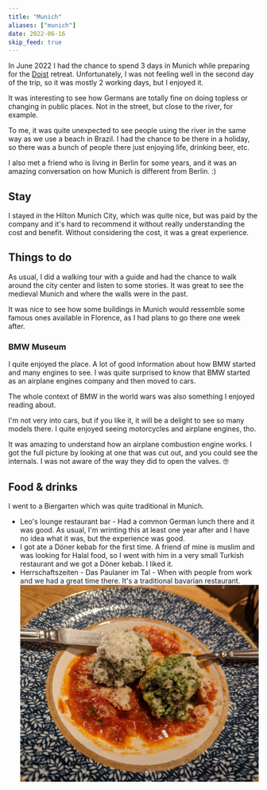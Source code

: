 ```yaml
---
title: "Munich"
aliases: ["munich"]
date: 2022-06-16
skip_feed: true
---
```


In June 2022 I had the chance to spend 3 days in Munich while preparing for the
[Doist](/doist) retreat. Unfortunately, I was not feeling well in the second day
of the trip, so it was mostly 2 working days, but I enjoyed it.

It was interesting to see how Germans are totally fine on doing topless or
changing in public places. Not in the street, but close to the river, for
example.

To me, it was quite unexpected to see people using the river in the same way as
we use a beach in Brazil. I had the chance to be there in a holiday, so there
was a bunch of people there just enjoying life, drinking beer, etc.

I also met a friend who is living in Berlin for some years, and it was an
amazing conversation on how Munich is different from Berlin. :)

## Stay

I stayed in the Hilton Munich City, which was quite nice, but was paid by the
company and it's hard to recommend it without really understanding the cost and
benefit. Without considering the cost, it was a great experience.

## Things to do

As usual, I did a walking tour with a guide and had the chance to walk around
the city center and listen to some stories. It was great to see the medieval
Munich and where the walls were in the past.

It was nice to see how some buildings in Munich would ressemble some famous ones
available in Florence, as I had plans to go there one week after.

### BMW Museum

I quite enjoyed the place. A lot of good information about how BMW started and
many engines to see. I was quite surprised to know that BMW started as an
airplane engines company and then moved to cars.

The whole context of BMW in the world wars was also something I enjoyed reading
about.

I'm not very into cars, but if you like it, it will be a delight to see so many
models there. I quite enjoyed seeing motorcycles and airplane engines, tho.

It was amazing to understand how an airplane combustion engine works. I got the
full picture by looking at one that was cut out, and you could see the internals.
I was not aware of the way they did to open the valves. 🤓

## Food & drinks

I went to a Biergarten which was quite traditional in Munich.

- Leo's lounge restaurant bar - Had a common German lunch there and it was
  good. As usual, I'm wrinting this at least one year after and I have no idea
  what it was, but the experience was good.
- I got ate a Döner kebab for the first time. A friend of mine is muslim and
  was looking for Halal food, so I went with him in a very small Turkish
  restaurant and we got a Döner kebab. I liked it.
- Herrschaftszeiten - Das Paulaner im Tal - When with people from work and we
  had a great time there. It's a traditional bavarian restaurant.
  ![food in munich](/images/places/food-munich1.png)
